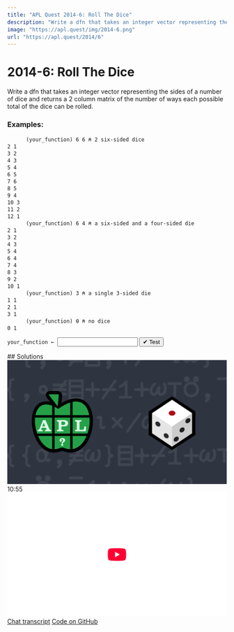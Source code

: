 ```yaml
---
title: "APL Quest 2014-6: Roll The Dice"
description: "Write a dfn that takes an integer vector representing the sides of a number of dice and returns a 2 column matrix of the number of ways each possible total of the dice can be rolled."
image: "https://apl.quest/img/2014-6.png"
url: "https://apl.quest/2014/6"
---
```


# <span class=s>2014-</span>6: Roll The Dice

Write a dfn that takes an integer vector representing the sides of a number of dice and returns a 2 column
matrix of the number of ways each possible total of the dice can be rolled.

### Examples:

```APL
      (your_function) 6 6 ⍝ 2 six-sided dice
2 1
3 2
4 3
5 4
6 5
7 6
8 5
9 4
10 3
11 2
12 1
      (your_function) 6 4 ⍝ a six-sided and a four-sided die
2 1
3 2
4 3
5 4
6 4
7 4
8 3
9 2
10 1
      (your_function) 3 ⍝ a single 3-sided die
1 1
2 1
3 1
      (your_function) ⍬ ⍝ no dice
0 1
```
<div class="pdiv">
  <code onclick="p_Input.focus()">your_function ← </code><input id="p_Input" autocomplete="off" spellcheck="false" oninput="this.parentElement.querySelector`button`.disabled=false;localStorage.setItem(window.location.pathname,this.value)" onkeypress="subm(event)">
  <button onclick="alert$.next`Testing…`;submitSolution`p`" class="md-button md-button--primary">&#x2714; Test</button>
</div>
<p id="p_Output"></p>
## Solutions
<div onclick="play(this)" title="Video on YouTube" class="yt">
<img class="md-header--shadow" alt="Video Thumbnail" src="../../img/2014-6.png">
<time>10:55</time>
<img alt="YouTube" src="../../img/yt-big.png">
</div>
<a href="https://chat.stackexchange.com/transcript/52405?m=61177683#61177683" target="_blank" class="md-button md-button--primary">Chat transcript</a>
<a href="https://github.com/abrudz/apl_quest/blob/main/2014/6.apl" target="_blank" class="md-button md-button--primary right">Code on GitHub</a>

<script>
    testCases={"a":["5 5","6 6","5 1 1","2 2 2","3 3 3 3","1 1 1","?6 6 6 6"],"b":["5 5 5 5 5","(?5)⍴3","(?5)⍴?5","?5⍴5","?(2+?4)⍴5","1","10⍴1","3+?3","⍬","16⍴2"],"f":"{,∘≢⌸+⌿1+(,⍵)⊤¯1+⍳×/⍵}"}
    p_Input.value=localStorage.getItem(window.location.pathname)
    play=e=>e.outerHTML=`<iframe class="md-header--shadow" src="https://www.youtube.com/embed/HwEmjnPpMqY?list=PLYKQVqyrAEj9wDIUyLDGtDAFTKY38BUMN&autoplay=1" title="<span class=s>2014-</span>6: Roll The Dice (APL Quest 2014-6)" frameborder="0" allow="accelerometer; autoplay; clipboard-write; encrypted-media; gyroscope; picture-in-picture; web-share" referrerpolicy="strict-origin-when-cross-origin" allowfullscreen></iframe>`
</script>

